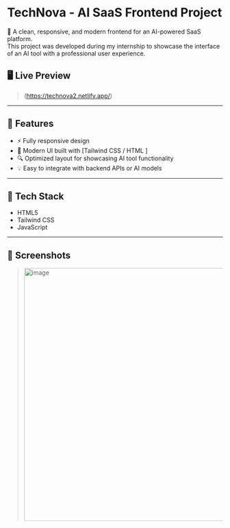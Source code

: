 # TechNova - AI SaaS Frontend Project

🚀 A clean, responsive, and modern frontend for an AI-powered SaaS platform.  
This project was developed during my internship to showcase the interface of an AI tool with a professional user experience.

## 🖥️ Live Preview

> (https://technova2.netlify.app/)

---

## 📌 Features

- ⚡ Fully responsive design
- 🎨 Modern UI built with [Tailwind CSS / HTML ]
- 🔍 Optimized layout for showcasing AI tool functionality
- 💡 Easy to integrate with backend APIs or AI models

---

## 📂 Tech Stack

- HTML5  
-  Tailwind CSS  
- JavaScript   


---

## 📸 Screenshots

> <img width="1344" height="591" alt="image" src="https://github.com/user-attachments/assets/5906c490-d9fc-486b-a8af-1048d0f397e5" />



